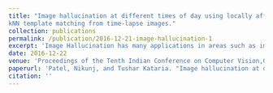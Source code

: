 ```yaml
---
title: "Image hallucination at different times of day using locally affine model and
kNN template matching from time-lapse images."
collection: publications
permalink: /publication/2016-12-21-image-hallucination-1
excerpt: 'Image Hallucination has many applications in areas such as image processing, computational photography and image fusion. In this paper, we present an image Hallucination technique based on the template (patch) matching from the database of time lapse images and learned locally affine model. Template based techniques suffer from blocky artifacts. So, we propose two approaches for imposing consistency criteria across neighbouring patches in the form of regularization. We validate our Color transfer technique by hallucinating a variety of natural images at different times the day. We compare the proposed approach with other state of the art techniques of example image based color transfer and show that the images obtained using our approach look more plausible and natural.'
date: 2016-12-22
venue: 'Proceedings of the Tenth Indian Conference on Computer Vision,Graphics and Image Processing. ACM, 2016.'
paperurl: 'Patel, Nikunj, and Tushar Kataria. "Image hallucination at different times of day using locally affine model and kNN template matching from time-lapse images." In Proceedings of the Tenth Indian Conference on Computer Vision, Graphics and Image Processing, pp. 1-8. 2016.'
citation: ''
---
```

